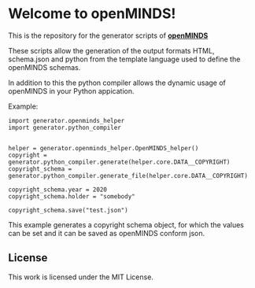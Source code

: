 # Welcome to openMINDS!

This is the repository for the generator scripts of
[**openMINDS**](https://github.com/HumanBrainProject/openMINDS)

These scripts allow the generation of the output formats HTML, schema.json and
python from the template language used to define the openMINDS schemas.

In addition to this the python compiler allows the dynamic usage of openMINDS
in your Python appication.

Example:

    import generator.openminds_helper
    import generator.python_compiler


    helper = generator.openminds_helper.OpenMINDS_helper()
    copyright = generator.python_compiler.generate(helper.core.DATA__COPYRIGHT)
    copyright_schema = generator.python_compiler.generate_file(helper.core.DATA__COPYRIGHT)

    copyright_schema.year = 2020
    copyright_schema.holder = "somebody"

    copyright_schema.save("test.json")

This example generates a copyright schema object, for which the values can be
set and it can be saved as openMINDS conform json.

## License
This work is licensed under the MIT License.
